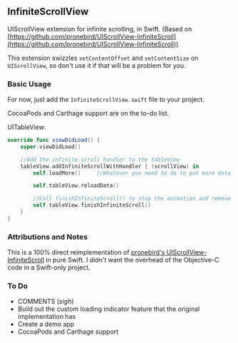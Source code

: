 ## InfiniteScrollView
UIScrollView extension for infinite scrolling, in Swift. (Based on [https://github.com/pronebird/UIScrollView-InfiniteScroll](https://github.com/pronebird/UIScrollView-InfiniteScroll))

This extension swizzles `setContentOffset` and `setContentSize` on `UIScrollView`, so don't use it if that will be a problem for you.

### Basic Usage
For now, just add the `InfiniteScrollView.swift` file to your project.

CocoaPods and Carthage support are on the to-do list.

UITableView:
```swift
override func viewDidLoad() {
	super.viewDidLoad()

	//Add the infinite scroll handler to the tableView
	tableView.addInfiniteScrollWithHandler { (scrollView) in
		self.loadMore()		//Whatever you need to do to put more data into your table view

		self.tableView.reloadData()

		//Call finishInfiniteScroll() to stop the animation and remove the loading indicator
		self.tableView.finishInfiniteScroll()
	}
}
```

### Attributions and Notes

This is a 100% direct reimplementation of [pronebird's UIScrollView-InfiniteScroll](https://github.com/pronebird/UIScrollView-InfiniteScroll) in pure Swift. I didn't want the overhead of the Objective-C code in a Swift-only project.

### To Do
* COMMENTS (_sigh_)
* Build out the custom loading indicator feature that the original implementation has
* Create a demo app
* CocoaPods and Carthage support
